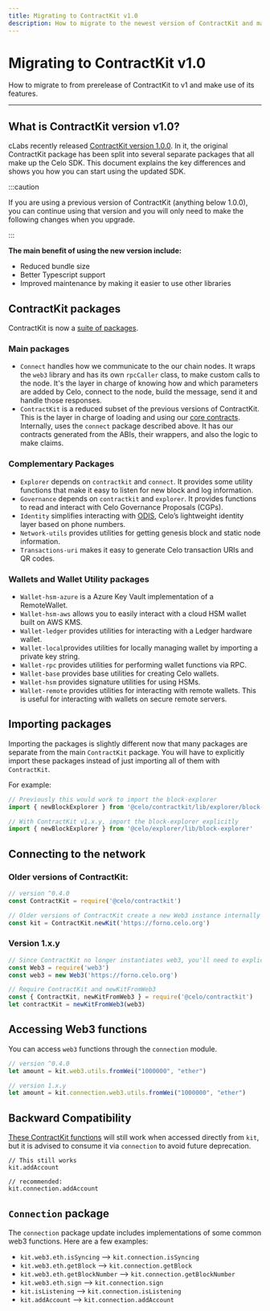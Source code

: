 ```yaml
---
title: Migrating to ContractKit v1.0
description: How to migrate to the newest version of ContractKit and make use of its latest features.
---
```


# Migrating to ContractKit v1.0

How to migrate to from prerelease of  ContractKit to v1 and make use of its features.

___

## What is ContractKit version v1.0?

cLabs recently released [ContractKit version 1.0.0](https://medium.com/celoorg/contractkit-1-0-0-9c0412462d45). In it, the original ContractKit package has been split into several separate packages that all make up the Celo SDK. This document explains the key differences and shows you how you can start using the updated SDK.


:::caution

If you are using a previous version of ContractKit (anything below 1.0.0), you can continue using that version and you will only need to make the following changes when you upgrade.

:::

**The main benefit of using the new version include:**

 - Reduced bundle size
 - Better Typescript support
 - Improved maintenance by making it easier to use other libraries

## ContractKit packages

ContractKit is now a [suite of packages](https://github.com/celo-org/celo-monorepo/tree/master/packages/sdk).

### Main packages

 - `Connect` handles how we communicate to the our chain nodes. It wraps the `web3` library and has its own `rpcCaller` class, to make custom calls to the node. It's the layer in charge of knowing how and which parameters are added by Celo, connect to the node, build the message, send it and handle those responses.
 - `ContractKit` is a reduced subset of the previous versions of ContractKit. This is the layer in charge of loading and using our [core contracts](/developer/contractkit/contracts-wrappers-registry). Internally, uses the `connect` package described above. It has our contracts generated from the ABIs, their wrappers, and also the logic to make claims.

### Complementary Packages

 - `Explorer` depends on `contractkit` and `connect`. It provides some utility functions that make it easy to listen for new block and log information.
 - `Governance` depends on `contractkit` and `explorer`. It provides functions to read and interact with Celo Governance Proposals (CGPs).
 - `Identity` simplifies interacting with [ODIS](/protocol/identity/odis), Celo’s lightweight identity layer based on phone numbers.
 - `Network-utils` provides utilities for getting genesis block and static node information.
 - `Transactions-uri` makes it easy to generate Celo transaction URIs and QR codes.

### Wallets and Wallet Utility packages

 - `Wallet-hsm-azure` is a Azure Key Vault implementation of a RemoteWallet.
 - `Wallet-hsm-aws` allows you to easily interact with a cloud HSM wallet built on AWS KMS.
 - `Wallet-ledger` provides utilities for interacting with a Ledger hardware wallet.
 - `Wallet-local`provides utilities for locally managing wallet by importing a private key string.
 - `Wallet-rpc` provides utilities for performing wallet functions via RPC.
 - `Wallet-base` provides base utilities for creating Celo wallets.
 - `Wallet-hsm` provides signature utilities for using HSMs.
 - `Wallet-remote` provides utilities for interacting with remote wallets. This is useful for interacting with wallets on secure remote servers.

## Importing packages

Importing the packages is slightly different now that many packages are separate from the main `ContractKit` package. You will have to explicitly import these packages instead of just importing all of them with `ContractKit`.

For example:

```javascript
// Previously this would work to import the block-explorer
import { newBlockExplorer } from '@celo/contractkit/lib/explorer/block-explorer'

// With ContractKit v1.x.y, import the block-explorer explicitly
import { newBlockExplorer } from '@celo/explorer/lib/block-explorer'
```

## Connecting to the network

### Older versions of ContractKit:

```javascript
// version ^0.4.0
const ContractKit = require('@celo/contractkit')

// Older versions of ContractKit create a new Web3 instance internally
const kit = ContractKit.newKit('https://forno.celo.org')
```

### Version 1.x.y

```javascript
// Since ContractKit no longer instantiates web3, you'll need to explicitly require it
const Web3 = require('web3')
const web3 = new Web3('https://forno.celo.org')

// Require ContractKit and newKitFromWeb3
const { ContractKit, newKitFromWeb3 } = require('@celo/contractkit')
let contractKit = newKitFromWeb3(web3)
```
## Accessing Web3 functions

You can access `web3` functions through the `connection` module.

```javascript
// version ^0.4.0
let amount = kit.web3.utils.fromWei("1000000", "ether")

// version 1.x.y
let amount = kit.connection.web3.utils.fromWei("1000000", "ether")
```
## Backward Compatibility

[These ContractKit functions](https://github.com/celo-org/celo-monorepo/blob/a7579fc9bdc0c1b4ce1d9fec702938accf82be2a/packages/sdk/contractkit/src/kit.ts#L278) will still work when accessed directly from `kit`, but it is advised to consume it via `connection` to avoid future deprecation.

```
// This still works
kit.addAccount

// recommended:
kit.connection.addAccount
```

## `Connection` package

The `connection` package update includes implementations of some common web3 functions. Here are a few examples:

 - `kit.web3.eth.isSyncing` --> `kit.connection.isSyncing`
 - `kit.web3.eth.getBlock` --> `kit.connection.getBlock`
 - `kit.web3.eth.getBlockNumber` --> `kit.connection.getBlockNumber`
 - `kit.web3.eth.sign` --> `kit.connection.sign`
 - `kit.isListening` --> `kit.connection.isListening`
 - `kit.addAccount` --> `kit.connection.addAccount`

